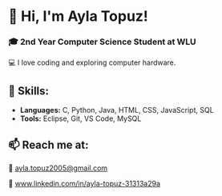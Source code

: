 # 👋 Hi, I'm Ayla Topuz!

### 🎓 2nd Year Computer Science Student at WLU

💻 I love coding and exploring computer hardware.

## 🔧 Skills:
- **Languages:** C, Python, Java, HTML, CSS, JavaScript, SQL
- **Tools:** Eclipse, Git, VS Code, MySQL

## 📫 Reach me at:
📧 [ayla.topuz2005@gmail.com](mailto:ayla.topuz2005@gmail.com)

🔗 www.linkedin.com/in/ayla-topuz-31313a29a

